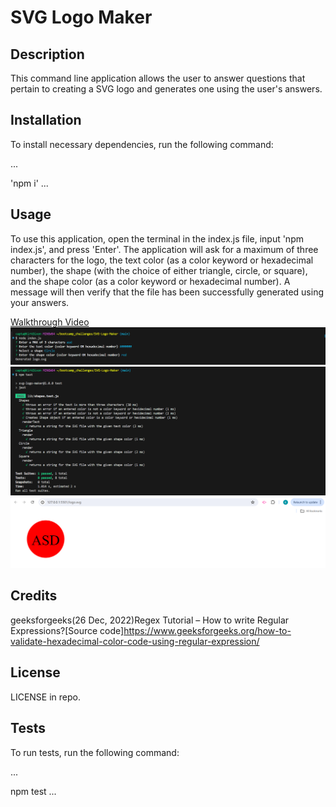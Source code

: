 # SVG Logo Maker

## Description

This command line application allows the user to answer questions that pertain to creating a SVG logo and generates one using the user's answers.

## Installation

To install necessary dependencies, run the following command:

...

'npm i'
...

## Usage

To use this application, open the terminal in the index.js file, input 'npm index.js', and press 'Enter'. The application will ask for a maximum of three characters for the logo, the text color (as a color keyword or hexadecimal number), the shape (with the choice of either triangle, circle, or square), and the shape color (as a color keyword or hexadecimal number). A message will then verify that the file has been successfully generated using your answers. 

[Walkthrough Video](https://drive.google.com/file/d/1eIchoVKaJNk7GMoaYnBjUKlur8RVzFIp/view?usp=drive_link)
![Run Application](./images/Run_application.PNG)
![Application Tests](./images/Tests.PNG)
![Example Logo](./images/SVG_in_browser.PNG)
## Credits

geeksforgeeks(26 Dec, 2022)Regex Tutorial – How to write Regular Expressions?[Source code]https://www.geeksforgeeks.org/how-to-validate-hexadecimal-color-code-using-regular-expression/ 

## License

LICENSE in repo.

## Tests

To run tests, run the following command:

...

npm test
...